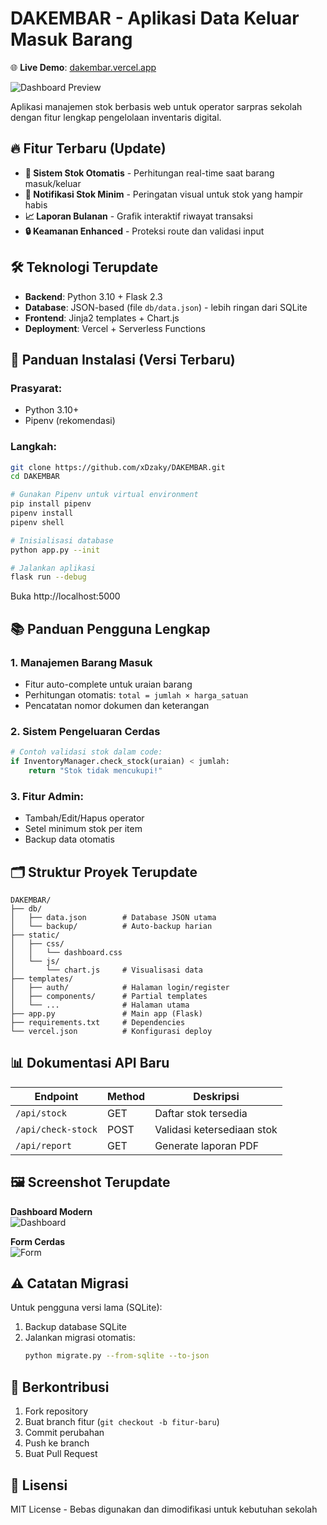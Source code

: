 # DAKEMBAR - Aplikasi Data Keluar Masuk Barang

🌐 **Live Demo**: [dakembar.vercel.app](https://dakembar.vercel.app)

![Dashboard Preview](https://github.com/user-attachments/assets/862c0848-8513-4f6b-9848-0f4acc7140cc)

Aplikasi manajemen stok berbasis web untuk operator sarpras sekolah dengan fitur lengkap pengelolaan inventaris digital.

## 🔥 Fitur Terbaru (Update)
- **🔄 Sistem Stok Otomatis** - Perhitungan real-time saat barang masuk/keluar
- **🚨 Notifikasi Stok Minim** - Peringatan visual untuk stok yang hampir habis
- **📈 Laporan Bulanan** - Grafik interaktif riwayat transaksi
- **🔒 Keamanan Enhanced** - Proteksi route dan validasi input

## 🛠 Teknologi Terupdate
- **Backend**: Python 3.10 + Flask 2.3
- **Database**: JSON-based (file `db/data.json`) - lebih ringan dari SQLite
- **Frontend**: Jinja2 templates + Chart.js
- **Deployment**: Vercel + Serverless Functions

## 🚀 Panduan Instalasi (Versi Terbaru)

### Prasyarat:
- Python 3.10+
- Pipenv (rekomendasi)

### Langkah:
```bash
git clone https://github.com/xDzaky/DAKEMBAR.git
cd DAKEMBAR

# Gunakan Pipenv untuk virtual environment
pip install pipenv
pipenv install
pipenv shell

# Inisialisasi database
python app.py --init

# Jalankan aplikasi
flask run --debug
```
Buka http://localhost:5000

## 📚 Panduan Pengguna Lengkap

### 1. Manajemen Barang Masuk
- Fitur auto-complete untuk uraian barang
- Perhitungan otomatis: `total = jumlah × harga_satuan`
- Pencatatan nomor dokumen dan keterangan

### 2. Sistem Pengeluaran Cerdas
```python
# Contoh validasi stok dalam code:
if InventoryManager.check_stock(uraian) < jumlah:
    return "Stok tidak mencukupi!"
```

### 3. Fitur Admin:
- Tambah/Edit/Hapus operator
- Setel minimum stok per item
- Backup data otomatis

## 🗂 Struktur Proyek Terupdate
```
DAKEMBAR/
├── db/
│   ├── data.json        # Database JSON utama
│   └── backup/          # Auto-backup harian
├── static/
│   ├── css/
│   │   └── dashboard.css
│   └── js/
│       └── chart.js     # Visualisasi data
├── templates/
│   ├── auth/            # Halaman login/register
│   ├── components/      # Partial templates
│   └── ...              # Halaman utama
├── app.py               # Main app (Flask)
├── requirements.txt     # Dependencies
└── vercel.json          # Konfigurasi deploy
```

## 📊 Dokumentasi API Baru
Endpoint | Method | Deskripsi
---|---|---
`/api/stock` | GET | Daftar stok tersedia
`/api/check-stock` | POST | Validasi ketersediaan stok
`/api/report` | GET | Generate laporan PDF

## 🖼 Screenshot Terupdate
**Dashboard Modern**  
![Dashboard](https://github.com/user-attachments/assets/862c0848-8513-4f6b-9848-0f4acc7140cc)

**Form Cerdas**  
![Form](https://github.com/user-attachments/assets/7d2fafe7-5da5-4ecf-8840-9d99adcf5cba)

## ⚠️ Catatan Migrasi
Untuk pengguna versi lama (SQLite):
1. Backup database SQLite
2. Jalankan migrasi otomatis:
   ```bash
   python migrate.py --from-sqlite --to-json
   ```

## 🤝 Berkontribusi
1. Fork repository
2. Buat branch fitur (`git checkout -b fitur-baru`)
3. Commit perubahan
4. Push ke branch
5. Buat Pull Request

## 📜 Lisensi
MIT License - Bebas digunakan dan dimodifikasi untuk kebutuhan sekolah
